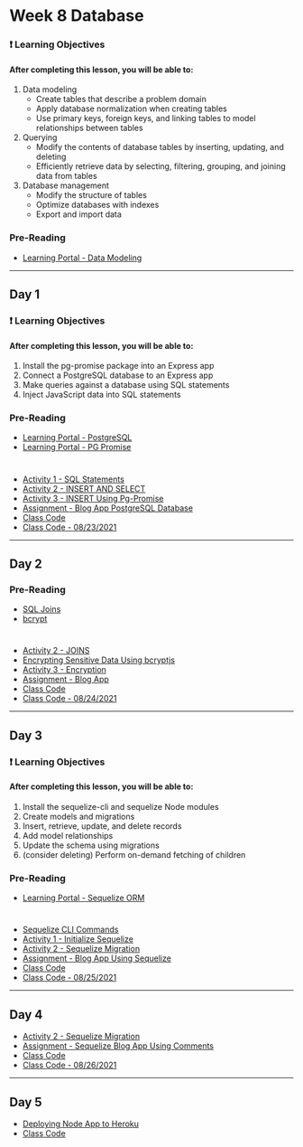 # Week 8 Database
### ❗ Learning Objectives

<h4>After completing this lesson, you will be able to:</h4>

1. Data modeling
   * Create tables that describe a problem domain
   * Apply database normalization when creating tables
    * Use primary keys, foreign keys, and linking tables to model relationships between tables
2. Querying
   * Modify the contents of database tables by inserting, updating, and deleting
   * Efficiently retrieve data by selecting, filtering, grouping, and joining data from tables
3. Database management
   * Modify the structure of tables
   * Optimize databases with indexes
   * Export and import data

### Pre-Reading
- [Learning Portal - Data Modeling](https://learn.digitalcrafts.com/immersive/lessons/databases/data-modeling/#overview)
---
## Day 1 

### ❗ Learning Objectives

<h4>After completing this lesson, you will be able to:</h4>

1. Install the pg-promise package into an Express app
2. Connect a PostgreSQL database to an Express app
3. Make queries against a database using SQL statements
4. Inject JavaScript data into SQL statements


### Pre-Reading
- [Learning Portal - PostgreSQL](https://learn.digitalcrafts.com/immersive/lessons/databases/data-modeling/#learning-objectives)
- [Learning Portal - PG Promise](https://learn.digitalcrafts.com/immersive/lessons/databases/pg-promise/#learning-objectives)

#

- [Activity 1 - SQL Statements](day1/activities/sql.md)
- [Activity 2 - INSERT AND SELECT](day1/activities/insert-and-select.md)
- [Activity 3 - INSERT Using Pg-Promise](day1/activities/insert-pgpromise.md)
- [Assignment - Blog App PostgreSQL Database](day1/assignments/blog-app.md)
- [Class Code](day1/code-downloads/intro-sql-pgpromise.zip)
- [Class Code - 08/23/2021](day1/code-downloads/intro-sql-pgpromise-3.zip)
---

## Day 2 

### Pre-Reading
- [SQL Joins](https://docs.google.com/presentation/d/1jpUizpH3efjrfrlvOCAlRJh7203SLTfovzi2_SivGb4/edit#slide=id.p)
- [bcrypt](https://docs.google.com/presentation/d/1_uHEMl7QMMczL23MEayom9BBD47EzHWWPz0AICHsBAY/edit#slide=id.g85d068d85e_0_186)
#
- [Activity 2 - JOINS](day2/activities/joins.md)
- [Encrypting Sensitive Data Using bcryptjs](https://www.npmjs.com/package/bcryptjs)
- [Activity 3 - Encryption](day2/activities/encrypt.md)
- [Assignment - Blog App](day2/assignments/blog-app.md)
- [Class Code](day2/code-downloads/intro-sql-pgpromise.zip) 
- [Class Code - 08/24/2021](day2/code-downloads/intro-sql-pgpromise-encrypt.zip) 
---
## Day 3 
### ❗ Learning Objectives
<h4>After completing this lesson, you will be able to:</h4>

1. Install the sequelize-cli and sequelize Node modules
2. Create models and migrations
3. Insert, retrieve, update, and delete records
4. Add model relationships
5. Update the schema using migrations
6. (consider deleting) Perform on-demand fetching of children

### Pre-Reading
- [Learning Portal - Sequelize ORM](https://learn.digitalcrafts.com/immersive/lessons/databases/sequelize-orm/#learning-objectives)

#

- [Sequelize CLI Commands](day3/resources/seq-cli.md)
- [Activity 1 - Initialize Sequelize](day3/activities/init-seq.md)
- [Activity 2 - Sequelize Migration](day3/activities/seq-migration.md)
- [Assignment - Blog App Using Sequelize](day3/assignments/blog-app.md) 
- [Class Code](day3/code-downloads/intro-sequelize.zip)
- [Class Code - 08/25/2021](day3/code-downloads/intro-seq.zip)

---
## Day 4 
- [Activity 2 - Sequelize Migration](day3/activities/seq-migration.md)
- [Assignment - Sequelize Blog App Using Comments](day4/assignments/blog-app-comments.md)
- [Class Code](day4/code-downloads/seq-rel.zip)
- [Class Code - 08/26/2021](day4/code-downloads/intro-seq-relation.zip)

---
## Day 5 

- [Deploying Node App to Heroku](day5/resources/Deploying-Node-App-to-Heroku.pdf) 
- [Class Code](day5/code-downloads/seq-rel.zip)
